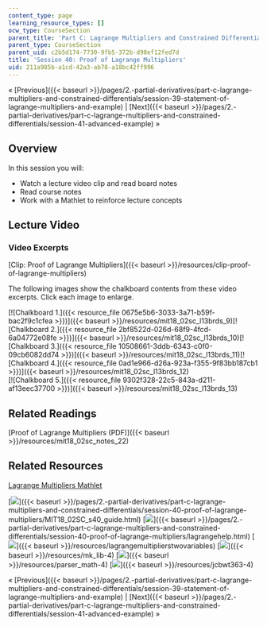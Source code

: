 ```yaml
---
content_type: page
learning_resource_types: []
ocw_type: CourseSection
parent_title: 'Part C: Lagrange Multipliers and Constrained Differentials'
parent_type: CourseSection
parent_uid: c2b5d174-7730-9fb5-372b-d98ef12fed7d
title: 'Session 40: Proof of Lagrange Multipliers'
uid: 211a985b-a1cd-42a3-ab78-a18bc42ff996
---
```


« [Previous]({{< baseurl >}}/pages/2.-partial-derivatives/part-c-lagrange-multipliers-and-constrained-differentials/session-39-statement-of-lagrange-multipliers-and-example) | [Next]({{< baseurl >}}/pages/2.-partial-derivatives/part-c-lagrange-multipliers-and-constrained-differentials/session-41-advanced-example) »

Overview
--------

In this session you will:

*   Watch a lecture video clip and read board notes
*   Read course notes
*   Work with a Mathlet to reinforce lecture concepts

Lecture Video
-------------

### Video Excerpts

[Clip: Proof of Lagrange Multipliers]({{< baseurl >}}/resources/clip-proof-of-lagrange-multipliers)

The following images show the chalkboard contents from these video excerpts. Click each image to enlarge.

[![Chalkboard 1.]({{< resource_file 0675e5b6-3033-3a71-b59f-bac2f9c1cfea >}})]({{< baseurl >}}/resources/mit18_02sc_l13brds_9)[![Chalkboard 2.]({{< resource_file 2bf8522d-026d-68f9-4fcd-6a04772e08fe >}})]({{< baseurl >}}/resources/mit18_02sc_l13brds_10)[![Chalkboard 3.]({{< resource_file 10508661-3ddb-6343-c0f0-09cb6082dd74 >}})]({{< baseurl >}}/resources/mit18_02sc_l13brds_11)[![Chalkboard 4.]({{< resource_file 0ad1e966-d26a-923a-f355-9f83bb187cb1 >}})]({{< baseurl >}}/resources/mit18_02sc_l13brds_12)  
[![Chalkboard 5.]({{< resource_file 9302f328-22c5-843a-d211-af13eec37700 >}})]({{< baseurl >}}/resources/mit18_02sc_l13brds_13)

Related Readings
----------------

[Proof of Lagrange Multipliers (PDF)]({{< baseurl >}}/resources/mit18_02sc_notes_22)

Related Resources
-----------------

[Lagrange Multipliers Mathlet](./resolveuid/629ef29aaba272aa5fdd5d81a7538309 "Open in a new window.")

[![](/images/trans.gif)]({{< baseurl >}}/pages/2.-partial-derivatives/part-c-lagrange-multipliers-and-constrained-differentials/session-40-proof-of-lagrange-multipliers/MIT18_02SC_s40_guide.html) [![](/images/trans.gif)]({{< baseurl >}}/pages/2.-partial-derivatives/part-c-lagrange-multipliers-and-constrained-differentials/session-40-proof-of-lagrange-multipliers/lagrangehelp.html) [![](/images/trans.gif)]({{< baseurl >}}/resources/lagrangemultiplierstwovariables) [![](/images/trans.gif)]({{< baseurl >}}/resources/mk_lib-4) [![](/images/trans.gif)]({{< baseurl >}}/resources/parser_math-4) [![](/images/trans.gif)]({{< baseurl >}}/resources/jcbwt363-4)

« [Previous]({{< baseurl >}}/pages/2.-partial-derivatives/part-c-lagrange-multipliers-and-constrained-differentials/session-39-statement-of-lagrange-multipliers-and-example) | [Next]({{< baseurl >}}/pages/2.-partial-derivatives/part-c-lagrange-multipliers-and-constrained-differentials/session-41-advanced-example) »